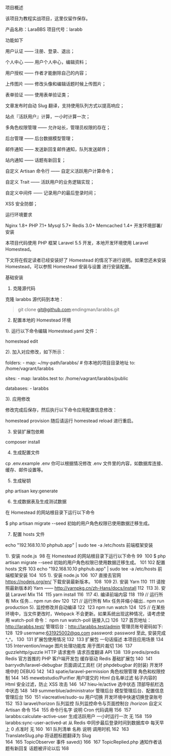项目概述


该项目为教程实战项目，这里仅留作保存。


产品名称：LaraBBS
项目代号：larabb



功能如下

用户认证 —— 注册、登录、退出；


个人中心 —— 用户个人中心，编辑资料；


用户授权 —— 作者才能删除自己的内容；


上传图片 —— 修改头像和编辑话题时候上传图片；


表单验证 —— 使用表单验证类；


文章发布时自动 Slug 翻译，支持使用队列方式以提高响应；


站点『活跃用户』计算，一小时计算一次；


多角色权限管理 —— 允许站长，管理员权限的存在；


后台管理 —— 后台数据模型管理；


邮件通知 —— 发送新回复邮件通知，队列发送邮件；


站内通知 —— 话题有新回复；


自定义 Artisan 命令行 —— 自定义活跃用户计算命令；


自定义 Trait —— 活跃用户的业务逻辑实现；


自定义中间件 —— 记录用户的最后登录时间；


XSS 安全防御；




运行环境要求

Nginx 1.8+
PHP 7.1+
Mysql 5.7+
Redis 3.0+
Memcached 1.4+
开发环境部署/安装

本项目代码使用 PHP 框架 Laravel 5.5 开发，本地开发环境使用 Laravel Homestead。

下文将在假定读者已经安装好了 Homestead 的情况下进行说明。如果您还未安装 Homestead，可以参照 Homestead 安装与设置 进行安装配置。

基础安装

1. 克隆源代码

克隆 larabbs 源代码到本地：

> git clone git@github.com:endingman/larabbs.git
2. 配置本地的 Homestead 环境

1). 运行以下命令编辑 Homestead.yaml 文件：

homestead edit


2). 加入对应修改，如下所示：

folders:
    - map: ~/my-path/larabbs/ # 你本地的项目目录地址
      to: /home/vagrant/larabbs

sites:
    - map: larabbs.test
      to: /home/vagrant/larabbs/public

databases:
    - larabbs
    

3). 应用修改

修改完成后保存，然后执行以下命令应用配置信息修改：

homestead provision
随后请运行 homestead reload 进行重启。

3. 安装扩展包依赖

composer install


4. 生成配置文件

cp .env.example .env
你可以根据情况修改 .env 文件里的内容，如数据库连接、缓存、邮件设置等。

5. 生成秘钥

php artisan key:generate


6. 生成数据表及生成测试数据

在 Homestead 的网站根目录下运行以下命令

$ php artisan migrate --seed
初始的用户角色权限已使用数据迁移生成。

7. 配置 hosts 文件

echo "192.168.10.10   phphub.app" | sudo tee -a /etc/hosts
前端框架安装

1). 安装 node.js
​
98
在 Homestead 的网站根目录下运行以下命令
99
​
100
$ php artisan migrate --seed 初始的用户角色权限已使用数据迁移生成。
101
​
102
配置 hosts 文件
103
echo "192.168.10.10 phphub.app" | sudo tee -a /etc/hosts 前端框架安装
104
​
105
1). 安装 node.js
106
​
107
直接去官网 https://nodejs.org/en/ 下载安装最新版本。
108
​
109
2). 安装 Yarn
110
​
111
请按照最新版本的 Yarn —— http://yarnpkg.cn/zh-Hans/docs/install
112
​
113
3). 安装 Laravel Mix
114
​
115
yarn install 
116
​
117
4). 编译前端内容
118
​
119
// 运行所有 Mix 任务... npm run dev
120
​
121
// 运行所有 Mix 任务并缩小输出.. npm run production 5). 监控修改并自动编译
122
​
123
npm run watch
124
​
125
// 在某些环境中，当文件更改时，Webpack 不会更新。如果系统出现这种情况，请考虑使用 watch-poll 命令： npm run watch-poll 链接入口
126
​
127
首页地址：http://larabbs.test/ 管理后台：http://larabbs.test/admin 管理员账号密码如下:
128
​
129
username:631925002@qq.com password: password 至此, 安装完成 ^_^。
130
​
131
扩展包使用情况
132
​
133
扩展包 一句话描述   本项目应用场景 
134
​
135
Intervention/image  图片处理功能库 用于图片裁切 
136
​
137
guzzlehttp/guzzle   HTTP 请求套件   请求百度翻译 API 
138
​
139
predis/predis   Redis 官方首推的 PHP 客户端开发包  缓存驱动 Redis 基础扩展包 
140
​
141
barryvdh/laravel-debugbar   页面调试工具栏 (对 phpdebugbar 的封装) 开发环境中的 DEBUG 
142
​
143
spatie/laravel-permission   角色权限管理  角色和权限控制 
144
​
145
mewebstudio/Purifier    用户提交的 Html 白名单过滤    帖子内容的 Html 安全过滤，防止 XSS 攻击 
146
​
147
hieu-le/active  选中状态    顶部导航栏选中状态 
148
​
149
summerblue/administrator    管理后台    模型管理后台、配置信息管理后台 
150
​
151
viacreative/sudo-su 用户切换    开发环境中快速切换登录账号 
152
​
153
laravel/horizon 队列监控    队列监控命令与页面控制台 /horizon 自定义 Artisan 命令
154
​
155
命令行名字   说明  Cron    代码调用 
156
​
157
larabbs:calculate-active-user   生成活跃用户  一小时运行一次 无 
158
​
159
larabbs:sync-user-actived-at    从 Redis 中同步最后登录时间到数据库中  每天早上 0 点准时  无 
160
​
161
队列清单 名称 说明  调用时机 
162
​
163
TranslateSlug.php   将话题标题翻译为 Slug   
164
​
165
TopicObserver 事件 saved() 
166
​
167
TopicReplied.php    通知作者话题有新回复  话题被评论以后
168
​
